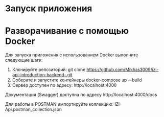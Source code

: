 # Запуск приложения

# Разворачивание с помощью Docker

Для запуска приложения с использованием Docker выполните следующие шаги:

1. Клонируйте репозиторий:
   git clone <https://github.com/Mikhas3009/izi-api-introduction-backend-.git>
2. Соберите и запустите контейнеры
    docker-compose up --build
3. Сервер доступен по адресу: http://localhost:4000

Документация (Swagger) доступна по адресу
     http://localhost:4000/docs

Для работы в POSTMAN импортируйте коллекцию:
    IZI-Api.postman_collection.json